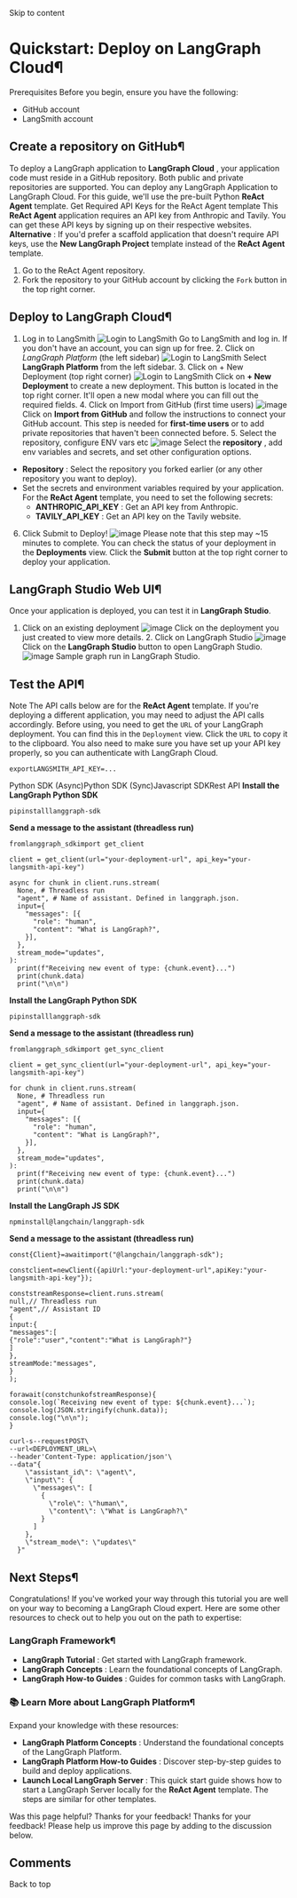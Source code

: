 Skip to content 
# Quickstart: Deploy on LangGraph Cloud¶
Prerequisites
Before you begin, ensure you have the following:
  * GitHub account
  * LangSmith account


## Create a repository on GitHub¶
To deploy a LangGraph application to **LangGraph Cloud** , your application code must reside in a GitHub repository. Both public and private repositories are supported.
You can deploy any LangGraph Application to LangGraph Cloud.
For this guide, we'll use the pre-built Python **ReAct Agent** template.
Get Required API Keys for the ReAct Agent template
This **ReAct Agent** application requires an API key from Anthropic and Tavily. You can get these API keys by signing up on their respective websites.
**Alternative** : If you'd prefer a scaffold application that doesn't require API keys, use the **New LangGraph Project** template instead of the **ReAct Agent** template.
  1. Go to the ReAct Agent repository.
  2. Fork the repository to your GitHub account by clicking the `Fork` button in the top right corner.


## Deploy to LangGraph Cloud¶
1. Log in to LangSmith ![Login to LangSmith](https://langchain-ai.github.io/langgraph/cloud/deployment/img/01_login.png) Go to LangSmith and log in. If you don't have an account, you can sign up for free.  2. Click on _LangGraph Platform_ (the left sidebar) ![Login to LangSmith](https://langchain-ai.github.io/langgraph/cloud/deployment/img/02_langgraph_platform.png) Select **LangGraph Platform** from the left sidebar.  3. Click on + New Deployment (top right corner) ![Login to LangSmith](https://langchain-ai.github.io/langgraph/cloud/deployment/img/03_deployments_page.png) Click on **+ New Deployment** to create a new deployment. This button is located in the top right corner. It'll open a new modal where you can fill out the required fields.  4. Click on Import from GitHub (first time users) ![image](https://langchain-ai.github.io/langgraph/cloud/deployment/img/04_create_new_deployment.png) Click on **Import from GitHub** and follow the instructions to connect your GitHub account. This step is needed for **first-time users** or to add private repositories that haven't been connected before. 5. Select the repository, configure ENV vars etc ![image](https://langchain-ai.github.io/langgraph/cloud/deployment/img/05_configure_deployment.png) Select the **repository** , add env variables and secrets, and set other configuration options. 
  * **Repository** : Select the repository you forked earlier (or any other repository you want to deploy).
  * Set the secrets and environment variables required by your application. For the **ReAct Agent** template, you need to set the following secrets:
    * **ANTHROPIC_API_KEY** : Get an API key from Anthropic.
    * **TAVILY_API_KEY** : Get an API key on the Tavily website.

6. Click Submit to Deploy! ![image](https://langchain-ai.github.io/langgraph/cloud/deployment/img/05_configure_deployment.png) Please note that this step may ~15 minutes to complete. You can check the status of your deployment in the **Deployments** view. Click the **Submit** button at the top right corner to deploy your application. 
## LangGraph Studio Web UI¶
Once your application is deployed, you can test it in **LangGraph Studio**. 
1. Click on an existing deployment ![image](https://langchain-ai.github.io/langgraph/cloud/deployment/img/07_deployments_page.png) Click on the deployment you just created to view more details.  2. Click on LangGraph Studio ![image](https://langchain-ai.github.io/langgraph/cloud/deployment/img/08_deployment_view.png) Click on the **LangGraph Studio** button to open LangGraph Studio. 
![image](https://langchain-ai.github.io/langgraph/cloud/deployment/img/09_langgraph_studio.png)
Sample graph run in LangGraph Studio. 
## Test the API¶
Note
The API calls below are for the **ReAct Agent** template. If you're deploying a different application, you may need to adjust the API calls accordingly.
Before using, you need to get the `URL` of your LangGraph deployment. You can find this in the `Deployment` view. Click the `URL` to copy it to the clipboard.
You also need to make sure you have set up your API key properly, so you can authenticate with LangGraph Cloud.
```
exportLANGSMITH_API_KEY=...

```

Python SDK (Async)Python SDK (Sync)Javascript SDKRest API
**Install the LangGraph Python SDK**
```
pipinstalllanggraph-sdk

```

**Send a message to the assistant (threadless run)**
```
fromlanggraph_sdkimport get_client

client = get_client(url="your-deployment-url", api_key="your-langsmith-api-key")

async for chunk in client.runs.stream(
  None, # Threadless run
  "agent", # Name of assistant. Defined in langgraph.json.
  input={
    "messages": [{
      "role": "human",
      "content": "What is LangGraph?",
    }],
  },
  stream_mode="updates",
):
  print(f"Receiving new event of type: {chunk.event}...")
  print(chunk.data)
  print("\n\n")

```

**Install the LangGraph Python SDK**
```
pipinstalllanggraph-sdk

```

**Send a message to the assistant (threadless run)**
```
fromlanggraph_sdkimport get_sync_client

client = get_sync_client(url="your-deployment-url", api_key="your-langsmith-api-key")

for chunk in client.runs.stream(
  None, # Threadless run
  "agent", # Name of assistant. Defined in langgraph.json.
  input={
    "messages": [{
      "role": "human",
      "content": "What is LangGraph?",
    }],
  },
  stream_mode="updates",
):
  print(f"Receiving new event of type: {chunk.event}...")
  print(chunk.data)
  print("\n\n")

```

**Install the LangGraph JS SDK**
```
npminstall@langchain/langgraph-sdk

```

**Send a message to the assistant (threadless run)**
```
const{Client}=awaitimport("@langchain/langgraph-sdk");

constclient=newClient({apiUrl:"your-deployment-url",apiKey:"your-langsmith-api-key"});

conststreamResponse=client.runs.stream(
null,// Threadless run
"agent",// Assistant ID
{
input:{
"messages":[
{"role":"user","content":"What is LangGraph?"}
]
},
streamMode:"messages",
}
);

forawait(constchunkofstreamResponse){
console.log(`Receiving new event of type: ${chunk.event}...`);
console.log(JSON.stringify(chunk.data));
console.log("\n\n");
}

```

```
curl-s--requestPOST\
--url<DEPLOYMENT_URL>\
--header'Content-Type: application/json'\
--data"{
    \"assistant_id\": \"agent\",
    \"input\": {
      \"messages\": [
        {
          \"role\": \"human\",
          \"content\": \"What is LangGraph?\"
        }
      ]
    },
    \"stream_mode\": \"updates\"
  }"

```

## Next Steps¶
Congratulations! If you've worked your way through this tutorial you are well on your way to becoming a LangGraph Cloud expert. Here are some other resources to check out to help you out on the path to expertise:
### LangGraph Framework¶
  * **LangGraph Tutorial** : Get started with LangGraph framework.
  * **LangGraph Concepts** : Learn the foundational concepts of LangGraph.
  * **LangGraph How-to Guides** : Guides for common tasks with LangGraph.


### 📚 Learn More about LangGraph Platform¶
Expand your knowledge with these resources:
  * **LangGraph Platform Concepts** : Understand the foundational concepts of the LangGraph Platform.
  * **LangGraph Platform How-to Guides** : Discover step-by-step guides to build and deploy applications.
  * **Launch Local LangGraph Server** : This quick start guide shows how to start a LangGraph Server locally for the **ReAct Agent** template. The steps are similar for other templates.

Was this page helpful? 
Thanks for your feedback! 
Thanks for your feedback! Please help us improve this page by adding to the discussion below. 
## Comments
Back to top 
